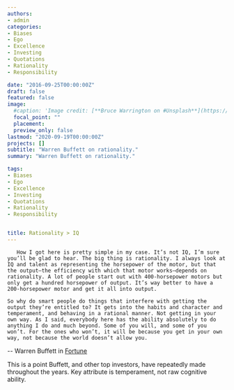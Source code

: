 ```yaml
---
authors:
- admin
categories:
- Biases
- Ego
- Excellence
- Investing
- Quotations
- Rationality
- Responsibility

date: "2016-09-25T00:00:00Z"
draft: false
featured: false
image:
  #caption: 'Image credit: [**Bruce Warrington on #Unsplash**](https://unsplash.com/photos/P8CGvIQB1uo)'
  focal_point: ""
  placement: 
  preview_only: false
lastmod: "2020-09-19T00:00:00Z" 
projects: []
subtitle: "Warren Buffett on rationality."
summary: "Warren Buffett on rationality."

tags:
- Biases
- Ego
- Excellence
- Investing
- Quotations
- Rationality
- Responsibility


title: Rationality > IQ
---
```


       How I got here is pretty simple in my case. It’s not IQ, I’m sure you’ll be glad to hear. The big thing is rationality. I always look at IQ and talent as representing the horsepower of the motor, but that the output–the efficiency with which that motor works–depends on rationality. A lot of people start out with 400-horsepower motors but only get a hundred horsepower of output. It’s way better to have a 200-horsepower motor and get it all into output.

    So why do smart people do things that interfere with getting the output they’re entitled to? It gets into the habits and character and temperament, and behaving in a rational manner. Not getting in your own way. As I said, everybody here has the ability absolutely to do anything I do and much beyond. Some of you will, and some of you won’t. For the ones who won’t, it will be because you get in your own way, not because the world doesn’t allow you.
    
-- Warren Buffett in [Fortune](http://archive.fortune.com/magazines/fortune/fortune_archive/1998/07/20/245683/index.htm)

This is a point Buffett, and other top investors, have repeatedly made throughout the years. Key attribute is temperament, not raw cognitive ability.

